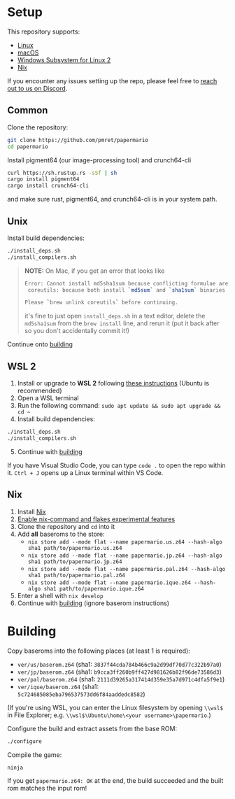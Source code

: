 # Setup

This repository supports:

- [Linux](#unix)
- [macOS](#unix)
- [Windows Subsystem for Linux 2](#wsl-2)
- [Nix](#nix)

If you encounter any issues setting up the repo, please feel free to [reach out to us on Discord](https://discord.gg/PgcMpQTzh5).

## Common

Clone the repository:
```sh
git clone https://github.com/pmret/papermario
cd papermario
```

Install pigment64 (our image-processing tool) and crunch64-cli
```sh
curl https://sh.rustup.rs -sSf | sh
cargo install pigment64
cargo install crunch64-cli
```
and make sure rust, pigment64, and crunch64-cli is in your system path.

## Unix

Install build dependencies:
```sh
./install_deps.sh
./install_compilers.sh
```

> **NOTE:** On Mac, if you get an error that looks like
>
>```sh
>Error: Cannot install md5sha1sum because conflicting formulae are installed.
>  coreutils: because both install `md5sum` and `sha1sum` binaries
>
>Please `brew unlink coreutils` before continuing.
>```
>
>it's fine to just open `install_deps.sh` in a text editor, delete the `md5sha1sum` from the `brew install` line, and rerun it (put it back after so you don't accidentally commit it!)

Continue onto [building](#building)

## WSL 2

1. Install or upgrade to **WSL 2** following [these instructions](https://aka.ms/wsl2-install) (Ubuntu is recommended)
2. Open a WSL terminal
3. Run the following command: `sudo apt update && sudo apt upgrade && cd ~`
4. Install build dependencies:
```sh
./install_deps.sh
./install_compilers.sh
```
5. Continue with [building](#building)

If you have Visual Studio Code, you can type `code .` to open the repo within it.
`Ctrl + J` opens up a Linux terminal within VS Code.

## Nix

1. Install [Nix](https://nixos.org/download.html)
1. [Enable nix-command and flakes experimental features](https://nix.dev/manual/nix/2.25/command-ref/conf-file#conf-experimental-features)
2. Clone the repository and `cd` into it
3. Add **all** baseroms to the store:
    * `nix store add --mode flat --name papermario.us.z64 --hash-algo sha1 path/to/papermario.us.z64`
    * `nix store add --mode flat --name papermario.jp.z64 --hash-algo sha1 path/to/papermario.jp.z64`
    * `nix store add --mode flat --name papermario.pal.z64 --hash-algo sha1 path/to/papermario.pal.z64`
    * `nix store add --mode flat --name papermario.ique.z64 --hash-algo sha1 path/to/papermario.ique.z64`
4. Enter a shell with `nix develop`
5. Continue with [building](#building) (ignore baserom instructions)

# Building

Copy baseroms into the following places (at least 1 is required):

* `ver/us/baserom.z64` (sha1: `3837f44cda784b466c9a2d99df70d77c322b97a0`)
* `ver/jp/baserom.z64` (sha1: `b9cca3ff260b9ff427d981626b82f96de73586d3`)
* `ver/pal/baserom.z64` (sha1: `2111d39265a317414d359e35a7d971c4dfa5f9e1`)
* `ver/ique/baserom.z64` (sha1: `5c724685085eba796537573dd6f84aaddedc8582`)

(If you're using WSL, you can enter the Linux filesystem by opening `\\wsl$` in File Explorer; e.g. `\\wsl$\Ubuntu\home\<your username>\papermario`.)

Configure the build and extract assets from the base ROM:
```sh
./configure
```

Compile the game:
```
ninja
```

If you get `papermario.z64: OK` at the end, the build succeeded and the built rom matches the input rom!

